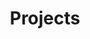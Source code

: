 ---
# An instance of the Pages widget.
# Documentation: https://wowchemy.com/docs/page-builder/
widget: blank

# This file represents a page section.
headless: false

# # Order that this section appears on the page.
# weight: 20

title: Projects
subtitle:

content:
  # Page type to display. E.g. post, talk, publication...
  page_type: project
  # Choose how many pages you would like to display (0 = all pages)
  count: 5
  # Filter on criteria
  filters:
    author: ""
    category: ""
    tag: ""
    exclude_featured: false
    exclude_future: false
    exclude_past: false
    publication_type: ""
  # Choose how many pages you would like to offset by
  offset: 0
  # Page order: descending (desc) or ascending (asc) date.
  order: desc

design:
  # Choose a view for the listings:
  #   1 = List
  #   2 = Compact
  #   3 = Card
  #   4 = Citation (publication only)
  view: 4
  columns: '1'

# put list to "never", otherwise it can still be accessed even though not rendered
_build:
  render: never
cascade:
  _build:
    render: never
    list: never
---